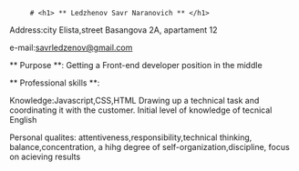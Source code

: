          # <h1> ** Ledzhenov Savr Naranovich ** </h1>
  Address:city Elista,street Basangova 2A, apartament 12
  
  e-mail:savrledzenov@gmail.com
 
** Purpose **: Getting a Front-end developer position in the middle

** Professional skills **:

Knowledge:Javascript,CSS,HTML
Drawing up a technical task and coordinating it with the customer.
Initial level of knowledge of tecnical English

Personal qualites: attentiveness,responsibility,technical thinking, balance,concentration, a hihg degree of self-organization,discipline, focus on acieving results
